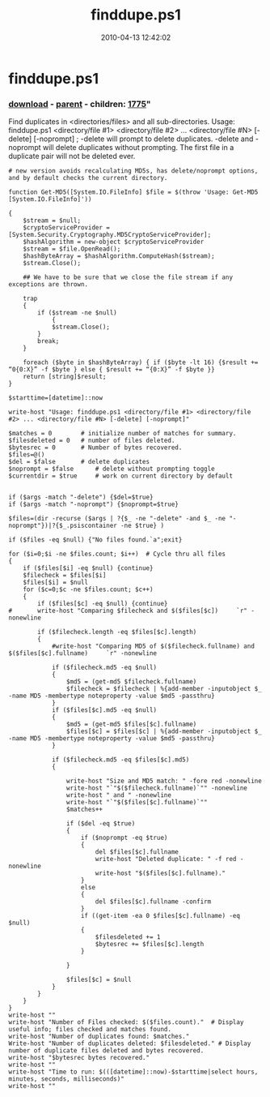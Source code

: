 ﻿---
pid:            1774
parent:         1770
children:       1775
poster:         James Gentile
title:          finddupe.ps1
date:           2010-04-13 12:42:02
format:         posh
---

# finddupe.ps1

### [download](1774.ps1) - [parent](1770.md) - children: [1775](1775.md)"

Find duplicates in <directories/files> and all sub-directories. Usage: finddupe.ps1 <directory/file #1> <directory/file #2> ... <directory/file #N> [-delete] [-noprompt] ; -delete will prompt to delete duplicates. -delete and -noprompt will delete duplicates without prompting. The first file in a duplicate pair will not be deleted ever.

```posh
# new version avoids recalculating MD5s, has delete/noprompt options, and by default checks the current directory.

function Get-MD5([System.IO.FileInfo] $file = $(throw 'Usage: Get-MD5 [System.IO.FileInfo]'))

{
  	$stream = $null;
  	$cryptoServiceProvider = [System.Security.Cryptography.MD5CryptoServiceProvider];
  	$hashAlgorithm = new-object $cryptoServiceProvider
  	$stream = $file.OpenRead();
  	$hashByteArray = $hashAlgorithm.ComputeHash($stream);
  	$stream.Close();

  	## We have to be sure that we close the file stream if any exceptions are thrown.

  	trap
  	{
   		if ($stream -ne $null)
    		{
			$stream.Close();
		}
  		break;
	}	

 	foreach ($byte in $hashByteArray) { if ($byte -lt 16) {$result += “0{0:X}” -f $byte } else { $result += “{0:X}” -f $byte }}
	return [string]$result;
}

$starttime=[datetime]::now

write-host "Usage: finddupe.ps1 <directory/file #1> <directory/file #2> ... <directory/file #N> [-delete] [-noprompt]"

$matches = 0     	# initialize number of matches for summary.
$filesdeleted = 0 	# number of files deleted.
$bytesrec = 0 		# Number of bytes recovered.
$files=@()
$del = $false 		# delete duplicates
$noprompt = $false  	# delete without prompting toggle
$currentdir = $true 	# work on current directory by default


if ($args -match "-delete") {$del=$true}
if ($args -match "-noprompt") {$noprompt=$true}

$files=(dir -recurse ($args | ?{$_ -ne "-delete" -and $_ -ne "-noprompt"})|?{$_.psiscontainer -ne $true} )

if ($files -eq $null) {"No files found.`a";exit}

for ($i=0;$i -ne $files.count; $i++)  # Cycle thru all files
{
	if ($files[$i] -eq $null) {continue}
	$filecheck = $files[$i]
	$files[$i] = $null	
	for ($c=0;$c -ne $files.count; $c++)
	{
		if ($files[$c] -eq $null) {continue}
#		write-host "Comparing $filecheck and $($files[$c])     `r" -nonewline
	
		if ($filecheck.length -eq $files[$c].length)
		{
			#write-host "Comparing MD5 of $($filecheck.fullname) and $($files[$c].fullname)     `r" -nonewline	

			if ($filecheck.md5 -eq $null) 
			{ 
				$md5 = (get-md5 $filecheck.fullname)
				$filecheck = $filecheck | %{add-member -inputobject $_ -name MD5 -membertype noteproperty -value $md5 -passthru}			
			}
			if ($files[$c].md5 -eq $null) 
			{ 
				$md5 = (get-md5 $files[$c].fullname)
				$files[$c] = $files[$c] | %{add-member -inputobject $_ -name MD5 -membertype noteproperty -value $md5 -passthru}				
			}
			
			if ($filecheck.md5 -eq $files[$c].md5) 
			{
				
				write-host "Size and MD5 match: " -fore red -nonewline
				write-host "`"$($filecheck.fullname)`"" -nonewline
				write-host " and " -nonewline
				write-host "`"$($files[$c].fullname)`""
				$matches++
				
				if ($del -eq $true)
				{
					if ($noprompt -eq $true)
					{
						del $files[$c].fullname
						write-host "Deleted duplicate: " -f red -nonewline
						write-host "$($files[$c].fullname)."
					}
					else
					{
						del $files[$c].fullname -confirm
					}
					if ((get-item -ea 0 $files[$c].fullname) -eq $null)
					{
						$filesdeleted += 1
						$bytesrec += $files[$c].length
					}

				}
	
				$files[$c] = $null
			}
		}
	}
}
write-host ""
write-host "Number of Files checked: $($files.count)."	# Display useful info; files checked and matches found.
write-host "Number of duplicates found: $matches."
Write-host "Number of duplicates deleted: $filesdeleted." # Display number of duplicate files deleted and bytes recovered.
write-host "$bytesrec bytes recovered."	
write-host ""
write-host "Time to run: $(([datetime]::now)-$starttime|select hours, minutes, seconds, milliseconds)"
write-host ""
```
